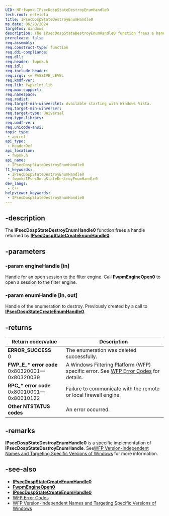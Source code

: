 ```yaml
---
UID: NF:fwpmk.IPsecDospStateDestroyEnumHandle0
tech.root: netvista
title: IPsecDospStateDestroyEnumHandle0
ms.date: 06/20/2024
targetos: Windows
description: The IPsecDospStateDestroyEnumHandle0 function frees a handle returned by IPsecDospStateCreateEnumHandle0.
prerelease: false
req.assembly: 
req.construct-type: function
req.ddi-compliance: 
req.dll: 
req.header: fwpmk.h
req.idl: 
req.include-header: 
req.irql: <= PASSIVE_LEVEL
req.kmdf-ver: 
req.lib: fwpkclnt.lib
req.max-support: 
req.namespace: 
req.redist: 
req.target-min-winverclnt: Available starting with Windows Vista.
req.target-min-winversvr: 
req.target-type: Universal
req.type-library: 
req.umdf-ver: 
req.unicode-ansi: 
topic_type:
 - apiref
api_type:
 - HeaderDef
api_location:
 - fwpmk.h
api_name:
 - IPsecDospStateDestroyEnumHandle0
f1_keywords:
 - IPsecDospStateDestroyEnumHandle0
 - fwpmk/IPsecDospStateDestroyEnumHandle0
dev_langs:
 - c++
helpviewer_keywords:
 - IPsecDospStateDestroyEnumHandle0
---
```


## -description

The **IPsecDospStateDestroyEnumHandle0** function frees a handle returned by **[IPsecDospStateCreateEnumHandle0](nf-fwpmk-ipsecdospstatecreateenumhandle0.md)**.

## -parameters

### -param engineHandle [in]

Handle for an open session to the filter engine. Call **[FwpmEngineOpen0](nf-fwpmk-fwpmengineopen0.md)** to open a session to the filter engine.

### -param enumHandle [in, out]

Handle of the enumeration to destroy. Previously created by a call to **[IPsecDospStateCreateEnumHandle0](nf-fwpmk-ipsecdospstatecreateenumhandle0.md)**.

## -returns

| Return code/value | Description |
|---|---|
| **ERROR_SUCCESS**<br>0 | The enumeration was deleted successfully. |
| **FWP_E_\* error code**<br>0x80320001—0x80320039 | A Windows Filtering Platform (WFP) specific error. See [WFP Error Codes](/windows/win32/fwp/wfp-error-codes) for details. |
| **RPC_\* error code**<br>0x80010001—0x80010122 | Failure to communicate with the remote or local firewall engine. |
| **Other NTSTATUS codes** | An error occurred. |

## -remarks

**IPsecDospStateDestroyEnumHandle0** is a specific implementation of **IPsecDospStateDestroyEnumHandle**. See[WFP Version-Independent Names and Targeting Specific Versions of Windows](/windows/desktop/FWP/wfp-version-independent-names-and-targeting-specific-versions-of-windows) for more information.

## -see-also

- **[IPsecDospStateCreateEnumHandle0](nf-fwpmk-ipsecdospstatecreateenumhandle0.md)**
- **[FwpmEngineOpen0](nf-fwpmk-fwpmengineopen0.md)**
- **[IPsecDospStateCreateEnumHandle0](nf-fwpmk-ipsecdospstatecreateenumhandle0.md)**
- [WFP Error Codes](/windows/win32/fwp/wfp-error-codes)
- [WFP Version-Independent Names and Targeting Specific Versions of Windows](/windows/desktop/FWP/wfp-version-independent-names-and-targeting-specific-versions-of-windows)
